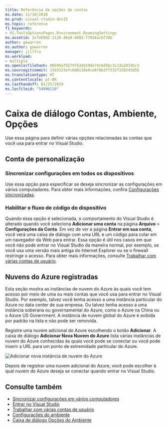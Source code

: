 ```yaml
---
title: Referência de opções de contas
ms.date: 12/10/2018
ms.prod: visual-studio-dev15
ms.topic: reference
f1_keywords:
- VS.ToolsOptionsPages.Environment.RoamingSettings
ms.assetid: 3cfe09d2-1120-46e8-b882-f7056acb778b
author: gewarren
ms.author: gewarren
manager: jillfra
ms.workload:
- multiple
ms.openlocfilehash: 00b99a75579f63dd19de74c6d5bc3c13a2833bc3
ms.sourcegitcommit: 2193323efc608118e0ce6f6b2ff532f158245d56
ms.translationtype: HT
ms.contentlocale: pt-BR
ms.lasthandoff: 01/25/2019
ms.locfileid: "54996110"
---
```

# <a name="accounts-environment-options-dialog-box"></a>Caixa de diálogo Contas, Ambiente, Opções

Use essa página para definir várias opções relacionadas às contas que você usa para entrar no Visual Studio.

## <a name="personalization-account"></a>Conta de personalização

### <a name="synchronize-settings-across-devices"></a>Sincronizar configurações em todos os dispositivos

Use essa opção para especificar se deseja sincronizar as configurações em vários computadores. Para obter mais informações, confira [Configurações sincronizadas](../../ide/synchronized-settings-in-visual-studio.md).

### <a name="enable-device-code-flow"></a>Habilitar o fluxo de código do dispositivo

Quando essa opção é selecionada, o comportamento do Visual Studio é alterado quando você seleciona **Adicionar uma conta** na página **Arquivo** > **Configurações da Conta**. Em vez de ver a página **Entrar em sua conta**, você verá uma caixa de diálogo com uma URL e um código para colar em um navegador da Web para entrar. Essa opção é útil nos casos em que você não pode entrar no Visual Studio da maneira normal, por exemplo, se você usa uma versão mais antiga do Internet Explorer ou se o firewall restringe o acesso. Para obter mais informações, consulte [Trabalhar com várias contas de usuário](../work-with-multiple-user-accounts.md#add-an-account-using-device-code-flow).

## <a name="registered-azure-clouds"></a>Nuvens do Azure registradas

Esta seção mostra as instâncias de nuvem do Azure às quais você tem acesso por meio de uma ou mais contas que você usa para entrar no Visual Studio. Por exemplo, talvez você tenha acesso a uma instância particular do Azure no data center de sua empresa. Ou talvez tenha acesso a uma instância soberana ou governamental do Azure, como o Azure na China ou o Azure US Government. A instância de nuvem global do Azure é exibida por padrão na lista e não pode ser removida.

Registre uma nuvem adicional do Azure escolhendo o botão **Adicionar**. A caixa de diálogo **Adicionar Nova Nuvem do Azure** lista várias instâncias de nuvem do Azure conhecidas às quais você pode se conectar ou você pode inserir a URL para um ponto de extremidade particular do Azure.

![Adicionar nova instância de nuvem do Azure](media/add-new-azure-cloud.png)

Depois de registrar uma nuvem adicional do Azure, você pode escolher à qual nuvem do Azure deseja se conectar quando entrar no Visual Studio.

## <a name="see-also"></a>Consulte também

- [Sincronizar configurações em vários computadores](../synchronized-settings-in-visual-studio.md)
- [Entrar no Visual Studio](../signing-in-to-visual-studio.md)
- [Trabalhar com várias contas de usuário](../work-with-multiple-user-accounts.md)
- [Configurações do ambiente](../environment-settings.md)
- [Caixa de diálogo Opções do Ambiente](../../ide/reference/environment-options-dialog-box.md)